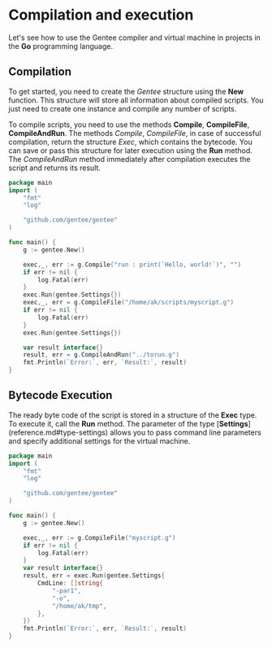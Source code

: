 # Compilation and execution

Let's see how to use the Gentee compiler and virtual machine in projects in the **Go** programming language.

## Compilation

To get started, you need to create the *Gentee* structure using the **New** function. This structure will store all information about compiled scripts. You just need to create one instance and compile any number of scripts.

To compile scripts, you need to use the methods **Compile**, **CompileFile**, **CompileAndRun**.
The methods *Compile*, *CompileFile*, in case of successful compilation, return the structure *Exec*, which contains the bytecode. You can save or pass this structure for later execution using the **Run** method. The *CompileAndRun* method immediately after compilation executes the script and returns its result.

```go
package main
import (
    "fmt"
    "log"

    "github.com/gentee/gentee"
)

func main() {
    g := gentee.New()

    exec,_, err := g.Compile("run : print(`Hello, world!`)", "")
    if err != nil {
        log.Fatal(err)
    }
    exec.Run(gentee.Settings{})
    exec,_, err = g.CompileFile("/home/ak/scripts/myscript.g")
    if err != nil {
        log.Fatal(err)
    }
    exec.Run(gentee.Settings{})

    var result interface{}
    result, err = g.CompileAndRun("../torun.g")
    fmt.Println(`Error:`, err, `Result:`, result)
}
```

## Bytecode Execution

The ready byte code of the script is stored in a structure of the **Exec** type. To execute it, call the **Run** method. The parameter of the type [**Settings**] (reference.md#type-settings) allows you to pass command line parameters and specify additional settings for the virtual machine.

```go
package main
import (
    "fmt"
    "log"

    "github.com/gentee/gentee"
)

func main() {
    g := gentee.New()

    exec,_, err := g.CompileFile("myscript.g")
    if err != nil {
        log.Fatal(err)
    }
    var result interface{}
    result, err = exec.Run(gentee.Settings{
        CmdLine: []string{
            "-par1",
            "-o",
            "/home/ak/tmp",
        },
    })
    fmt.Println(`Error:`, err, `Result:`, result)
}
```


